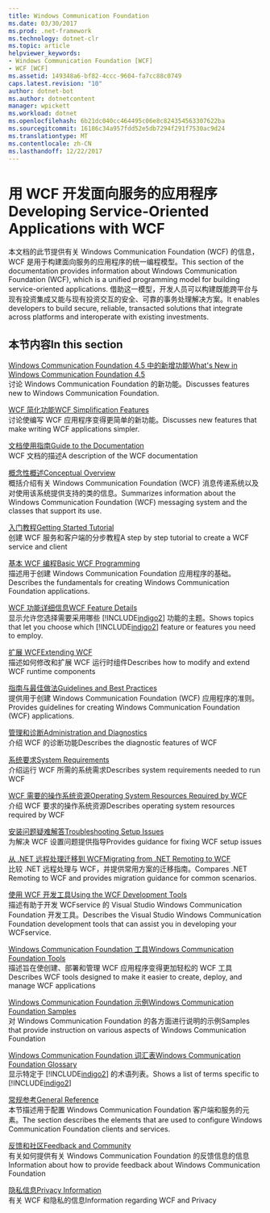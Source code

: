 ```yaml
---
title: Windows Communication Foundation
ms.date: 03/30/2017
ms.prod: .net-framework
ms.technology: dotnet-clr
ms.topic: article
helpviewer_keywords:
- Windows Communication Foundation [WCF]
- WCF [WCF]
ms.assetid: 149348a6-bf82-4ccc-9604-fa7cc88c0749
caps.latest.revision: "10"
author: dotnet-bot
ms.author: dotnetcontent
manager: wpickett
ms.workload: dotnet
ms.openlocfilehash: 6b21dc040cc464495c06e8c824354563307622ba
ms.sourcegitcommit: 16186c34a957fdd52e5db7294f291f7530ac9d24
ms.translationtype: MT
ms.contentlocale: zh-CN
ms.lasthandoff: 12/22/2017
---
```

# <a name="developing-service-oriented-applications-with-wcf"></a><span data-ttu-id="7a458-102">用 WCF 开发面向服务的应用程序</span><span class="sxs-lookup"><span data-stu-id="7a458-102">Developing Service-Oriented Applications with WCF</span></span>
<span data-ttu-id="7a458-103">本文档的此节提供有关 Windows Communication Foundation (WCF) 的信息，WCF 是用于构建面向服务的应用程序的统一编程模型。</span><span class="sxs-lookup"><span data-stu-id="7a458-103">This section of the documentation provides information about Windows Communication Foundation (WCF), which is a unified programming model for building service-oriented applications.</span></span> <span data-ttu-id="7a458-104">借助这一模型，开发人员可以构建既能跨平台与现有投资集成又能与现有投资交互的安全、可靠的事务处理解决方案。</span><span class="sxs-lookup"><span data-stu-id="7a458-104">It enables developers to build secure, reliable, transacted solutions that integrate across platforms and interoperate with existing investments.</span></span>
 
## <a name="in-this-section"></a><span data-ttu-id="7a458-105">本节内容</span><span class="sxs-lookup"><span data-stu-id="7a458-105">In this section</span></span>  
 [<span data-ttu-id="7a458-106">Windows Communication Foundation 4.5 中的新增功能</span><span class="sxs-lookup"><span data-stu-id="7a458-106">What's New in Windows Communication Foundation 4.5</span></span>](../../../docs/framework/wcf/whats-new.md)  
 <span data-ttu-id="7a458-107">讨论 Windows Communication Foundation 的新功能。</span><span class="sxs-lookup"><span data-stu-id="7a458-107">Discusses features new to Windows Communication Foundation.</span></span>  
  
 [<span data-ttu-id="7a458-108">WCF 简化功能</span><span class="sxs-lookup"><span data-stu-id="7a458-108">WCF Simplification Features</span></span>](../../../docs/framework/wcf/wcf-simplification-features.md)  
 <span data-ttu-id="7a458-109">讨论使编写 WCF 应用程序变得更简单的新功能。</span><span class="sxs-lookup"><span data-stu-id="7a458-109">Discusses new features that make writing WCF applications simpler.</span></span>  
  
 [<span data-ttu-id="7a458-110">文档使用指南</span><span class="sxs-lookup"><span data-stu-id="7a458-110">Guide to the Documentation</span></span>](../../../docs/framework/wcf/guide-to-the-documentation.md)  
 <span data-ttu-id="7a458-111">WCF 文档的描述</span><span class="sxs-lookup"><span data-stu-id="7a458-111">A description of the WCF documentation</span></span>  
  
 [<span data-ttu-id="7a458-112">概念性概述</span><span class="sxs-lookup"><span data-stu-id="7a458-112">Conceptual Overview</span></span>](../../../docs/framework/wcf/conceptual-overview.md)  
 <span data-ttu-id="7a458-113">概括介绍有关 Windows Communication Foundation (WCF) 消息传递系统以及对使用该系统提供支持的类的信息。</span><span class="sxs-lookup"><span data-stu-id="7a458-113">Summarizes information about the Windows Communication Foundation (WCF) messaging system and the classes that support its use.</span></span>  
  
 [<span data-ttu-id="7a458-114">入门教程</span><span class="sxs-lookup"><span data-stu-id="7a458-114">Getting Started Tutorial</span></span>](../../../docs/framework/wcf/getting-started-tutorial.md)  
 <span data-ttu-id="7a458-115">创建 WCF 服务和客户端的分步教程</span><span class="sxs-lookup"><span data-stu-id="7a458-115">A step by step tutorial to create a WCF service and client</span></span>  
  
 [<span data-ttu-id="7a458-116">基本 WCF 编程</span><span class="sxs-lookup"><span data-stu-id="7a458-116">Basic WCF Programming</span></span>](../../../docs/framework/wcf/basic-wcf-programming.md)  
 <span data-ttu-id="7a458-117">描述用于创建 Windows Communication Foundation 应用程序的基础。</span><span class="sxs-lookup"><span data-stu-id="7a458-117">Describes the fundamentals for creating Windows Communication Foundation applications.</span></span>  
  
 [<span data-ttu-id="7a458-118">WCF 功能详细信息</span><span class="sxs-lookup"><span data-stu-id="7a458-118">WCF Feature Details</span></span>](../../../docs/framework/wcf/feature-details/index.md)  
 <span data-ttu-id="7a458-119">显示允许您选择需要采用哪些 [!INCLUDE[indigo2](../../../includes/indigo2-md.md)] 功能的主题。</span><span class="sxs-lookup"><span data-stu-id="7a458-119">Shows topics that let you choose which [!INCLUDE[indigo2](../../../includes/indigo2-md.md)] feature or features you need to employ.</span></span>  
  
 [<span data-ttu-id="7a458-120">扩展 WCF</span><span class="sxs-lookup"><span data-stu-id="7a458-120">Extending WCF</span></span>](../../../docs/framework/wcf/extending/extending-wcf.md)  
 <span data-ttu-id="7a458-121">描述如何修改和扩展 WCF 运行时组件</span><span class="sxs-lookup"><span data-stu-id="7a458-121">Describes how to modify and extend WCF runtime components</span></span>  
  
 [<span data-ttu-id="7a458-122">指南与最佳做法</span><span class="sxs-lookup"><span data-stu-id="7a458-122">Guidelines and Best Practices</span></span>](../../../docs/framework/wcf/guidelines-and-best-practices.md)  
 <span data-ttu-id="7a458-123">提供用于创建 Windows Communication Foundation (WCF) 应用程序的准则。</span><span class="sxs-lookup"><span data-stu-id="7a458-123">Provides guidelines for creating Windows Communication Foundation (WCF) applications.</span></span>  
  
 [<span data-ttu-id="7a458-124">管理和诊断</span><span class="sxs-lookup"><span data-stu-id="7a458-124">Administration and Diagnostics</span></span>](../../../docs/framework/wcf/diagnostics/index.md)  
 <span data-ttu-id="7a458-125">介绍 WCF 的诊断功能</span><span class="sxs-lookup"><span data-stu-id="7a458-125">Describes the diagnostic features of WCF</span></span>  
  
 [<span data-ttu-id="7a458-126">系统要求</span><span class="sxs-lookup"><span data-stu-id="7a458-126">System Requirements</span></span>](../../../docs/framework/wcf/wcf-system-requirements.md)  
 <span data-ttu-id="7a458-127">介绍运行 WCF 所需的系统需求</span><span class="sxs-lookup"><span data-stu-id="7a458-127">Describes system requirements needed to run WCF</span></span>  
  
 [<span data-ttu-id="7a458-128">WCF 需要的操作系统资源</span><span class="sxs-lookup"><span data-stu-id="7a458-128">Operating System Resources Required by WCF</span></span>](../../../docs/framework/wcf/operating-system-resources-required-by-wcf.md)  
 <span data-ttu-id="7a458-129">介绍 WCF 要求的操作系统资源</span><span class="sxs-lookup"><span data-stu-id="7a458-129">Describes operating system resources required by WCF</span></span>  
  
 [<span data-ttu-id="7a458-130">安装问题疑难解答</span><span class="sxs-lookup"><span data-stu-id="7a458-130">Troubleshooting Setup Issues</span></span>](../../../docs/framework/wcf/troubleshooting-setup-issues.md)  
 <span data-ttu-id="7a458-131">为解决 WCF 设置问题提供指导</span><span class="sxs-lookup"><span data-stu-id="7a458-131">Provides guidance for fixing WCF setup issues</span></span>  
  
 [<span data-ttu-id="7a458-132">从 .NET 远程处理迁移到 WCF</span><span class="sxs-lookup"><span data-stu-id="7a458-132">Migrating from .NET Remoting to WCF</span></span>](../../../docs/framework/wcf/migrating-from-net-remoting-to-wcf.md)  
 <span data-ttu-id="7a458-133">比较 .NET 远程处理与 WCF，并提供常用方案的迁移指南。</span><span class="sxs-lookup"><span data-stu-id="7a458-133">Compares .NET Remoting to WCF and provides migration guidance for common scenarios.</span></span>  
  
 [<span data-ttu-id="7a458-134">使用 WCF 开发工具</span><span class="sxs-lookup"><span data-stu-id="7a458-134">Using the WCF Development Tools</span></span>](../../../docs/framework/wcf/using-the-wcf-development-tools.md)  
 <span data-ttu-id="7a458-135">描述有助于开发 WCFservice 的 Visual Studio Windows Communication Foundation 开发工具。</span><span class="sxs-lookup"><span data-stu-id="7a458-135">Describes the Visual Studio Windows Communication Foundation development tools that can assist you in developing your WCFservice.</span></span>  
  
 [<span data-ttu-id="7a458-136">Windows Communication Foundation 工具</span><span class="sxs-lookup"><span data-stu-id="7a458-136">Windows Communication Foundation Tools</span></span>](../../../docs/framework/wcf/tools.md)  
 <span data-ttu-id="7a458-137">描述旨在使创建、部署和管理 WCF 应用程序变得更加轻松的 WCF 工具</span><span class="sxs-lookup"><span data-stu-id="7a458-137">Describes WCF tools designed to make it easier to create, deploy, and manage WCF applications</span></span>  
  
 [<span data-ttu-id="7a458-138">Windows Communication Foundation 示例</span><span class="sxs-lookup"><span data-stu-id="7a458-138">Windows Communication Foundation Samples</span></span>](../../../docs/framework/wcf/samples/index.md)  
 <span data-ttu-id="7a458-139">对 Windows Communication Foundation 的各方面进行说明的示例</span><span class="sxs-lookup"><span data-stu-id="7a458-139">Samples that provide instruction on various aspects of Windows Communication Foundation</span></span>  
  
 [<span data-ttu-id="7a458-140">Windows Communication Foundation 词汇表</span><span class="sxs-lookup"><span data-stu-id="7a458-140">Windows Communication Foundation Glossary</span></span>](../../../docs/framework/wcf/glossary.md)  
 <span data-ttu-id="7a458-141">显示特定于 [!INCLUDE[indigo2](../../../includes/indigo2-md.md)] 的术语列表。</span><span class="sxs-lookup"><span data-stu-id="7a458-141">Shows a list of terms specific to [!INCLUDE[indigo2](../../../includes/indigo2-md.md)]</span></span>  
  
 [<span data-ttu-id="7a458-142">常规参考</span><span class="sxs-lookup"><span data-stu-id="7a458-142">General Reference</span></span>](../../../docs/framework/wcf/general-reference.md)  
 <span data-ttu-id="7a458-143">本节描述用于配置 Windows Communication Foundation 客户端和服务的元素。</span><span class="sxs-lookup"><span data-stu-id="7a458-143">The section describes the elements that are used to configure Windows Communication Foundation clients and services.</span></span>  
  
 [<span data-ttu-id="7a458-144">反馈和社区</span><span class="sxs-lookup"><span data-stu-id="7a458-144">Feedback and Community</span></span>](../../../docs/framework/wcf/feedback-and-community.md)  
 <span data-ttu-id="7a458-145">有关如何提供有关 Windows Communication Foundation 的反馈信息的信息</span><span class="sxs-lookup"><span data-stu-id="7a458-145">Information about how to provide feedback about Windows Communication Foundation</span></span>  
  
 [<span data-ttu-id="7a458-146">隐私信息</span><span class="sxs-lookup"><span data-stu-id="7a458-146">Privacy Information</span></span>](../../../docs/framework/wcf/privacy-information.md)  
 <span data-ttu-id="7a458-147">有关 WCF 和隐私的信息</span><span class="sxs-lookup"><span data-stu-id="7a458-147">Information regarding WCF and Privacy</span></span>  
